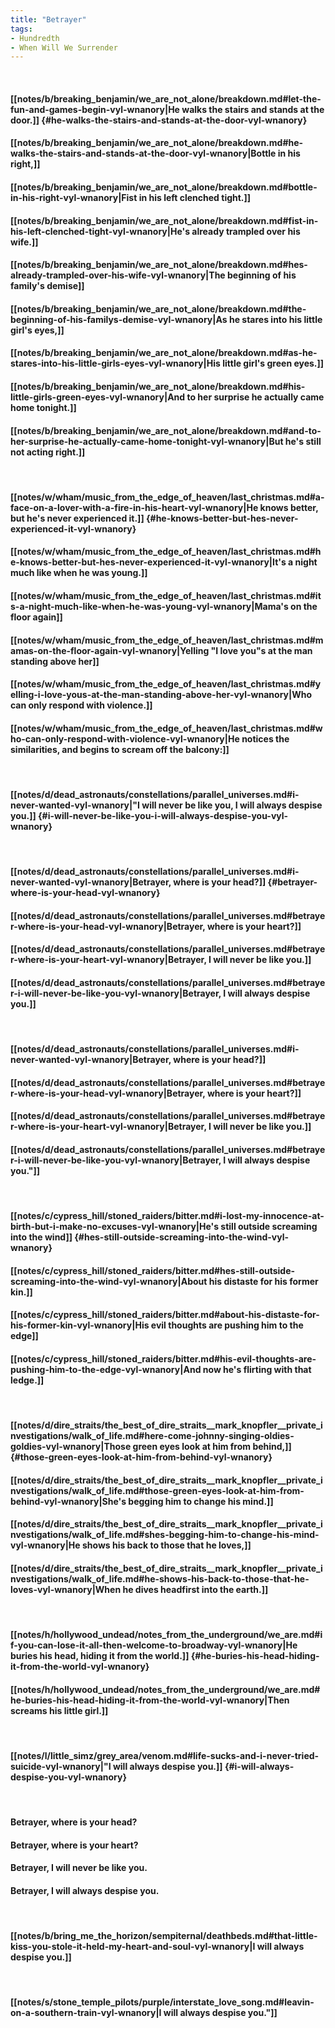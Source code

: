 ```yaml
---
title: "Betrayer"
tags:
- Hundredth
- When Will We Surrender
---
```

&nbsp;
#### [[notes/b/breaking_benjamin/we_are_not_alone/breakdown.md#let-the-fun-and-games-begin-vyl-wnanory|He walks the stairs and stands at the door.]] {#he-walks-the-stairs-and-stands-at-the-door-vyl-wnanory}
#### [[notes/b/breaking_benjamin/we_are_not_alone/breakdown.md#he-walks-the-stairs-and-stands-at-the-door-vyl-wnanory|Bottle in his right,]]
#### [[notes/b/breaking_benjamin/we_are_not_alone/breakdown.md#bottle-in-his-right-vyl-wnanory|Fist in his left clenched tight.]]
#### [[notes/b/breaking_benjamin/we_are_not_alone/breakdown.md#fist-in-his-left-clenched-tight-vyl-wnanory|He's already trampled over his wife.]]
#### [[notes/b/breaking_benjamin/we_are_not_alone/breakdown.md#hes-already-trampled-over-his-wife-vyl-wnanory|The beginning of his family's demise]]
#### [[notes/b/breaking_benjamin/we_are_not_alone/breakdown.md#the-beginning-of-his-familys-demise-vyl-wnanory|As he stares into his little girl's eyes,]]
#### [[notes/b/breaking_benjamin/we_are_not_alone/breakdown.md#as-he-stares-into-his-little-girls-eyes-vyl-wnanory|His little girl's green eyes.]]
#### [[notes/b/breaking_benjamin/we_are_not_alone/breakdown.md#his-little-girls-green-eyes-vyl-wnanory|And to her surprise he actually came home tonight.]]
#### [[notes/b/breaking_benjamin/we_are_not_alone/breakdown.md#and-to-her-surprise-he-actually-came-home-tonight-vyl-wnanory|But he's still not acting right.]]
&nbsp;
#### [[notes/w/wham/music_from_the_edge_of_heaven/last_christmas.md#a-face-on-a-lover-with-a-fire-in-his-heart-vyl-wnanory|He knows better, but he's never experienced it.]] {#he-knows-better-but-hes-never-experienced-it-vyl-wnanory}
#### [[notes/w/wham/music_from_the_edge_of_heaven/last_christmas.md#he-knows-better-but-hes-never-experienced-it-vyl-wnanory|It's a night much like when he was young.]]
#### [[notes/w/wham/music_from_the_edge_of_heaven/last_christmas.md#its-a-night-much-like-when-he-was-young-vyl-wnanory|Mama's on the floor again]]
#### [[notes/w/wham/music_from_the_edge_of_heaven/last_christmas.md#mamas-on-the-floor-again-vyl-wnanory|Yelling "I love you"s at the man standing above her]]
#### [[notes/w/wham/music_from_the_edge_of_heaven/last_christmas.md#yelling-i-love-yous-at-the-man-standing-above-her-vyl-wnanory|Who can only respond with violence.]]
#### [[notes/w/wham/music_from_the_edge_of_heaven/last_christmas.md#who-can-only-respond-with-violence-vyl-wnanory|He notices the similarities, and begins to scream off the balcony:]]
&nbsp;
#### [[notes/d/dead_astronauts/constellations/parallel_universes.md#i-never-wanted-vyl-wnanory|"I will never be like you, I will always despise you.]] {#i-will-never-be-like-you-i-will-always-despise-you-vyl-wnanory}
&nbsp;
#### [[notes/d/dead_astronauts/constellations/parallel_universes.md#i-never-wanted-vyl-wnanory|Betrayer, where is your head?]] {#betrayer-where-is-your-head-vyl-wnanory}
#### [[notes/d/dead_astronauts/constellations/parallel_universes.md#betrayer-where-is-your-head-vyl-wnanory|Betrayer, where is your heart?]]
#### [[notes/d/dead_astronauts/constellations/parallel_universes.md#betrayer-where-is-your-heart-vyl-wnanory|Betrayer, I will never be like you.]]
#### [[notes/d/dead_astronauts/constellations/parallel_universes.md#betrayer-i-will-never-be-like-you-vyl-wnanory|Betrayer, I will always despise you.]]
&nbsp;
#### [[notes/d/dead_astronauts/constellations/parallel_universes.md#i-never-wanted-vyl-wnanory|Betrayer, where is your head?]]
#### [[notes/d/dead_astronauts/constellations/parallel_universes.md#betrayer-where-is-your-head-vyl-wnanory|Betrayer, where is your heart?]]
#### [[notes/d/dead_astronauts/constellations/parallel_universes.md#betrayer-where-is-your-heart-vyl-wnanory|Betrayer, I will never be like you.]]
#### [[notes/d/dead_astronauts/constellations/parallel_universes.md#betrayer-i-will-never-be-like-you-vyl-wnanory|Betrayer, I will always despise you."]]
&nbsp;
#### [[notes/c/cypress_hill/stoned_raiders/bitter.md#i-lost-my-innocence-at-birth-but-i-make-no-excuses-vyl-wnanory|He's still outside screaming into the wind]] {#hes-still-outside-screaming-into-the-wind-vyl-wnanory}
#### [[notes/c/cypress_hill/stoned_raiders/bitter.md#hes-still-outside-screaming-into-the-wind-vyl-wnanory|About his distaste for his former kin.]]
#### [[notes/c/cypress_hill/stoned_raiders/bitter.md#about-his-distaste-for-his-former-kin-vyl-wnanory|His evil thoughts are pushing him to the edge]]
#### [[notes/c/cypress_hill/stoned_raiders/bitter.md#his-evil-thoughts-are-pushing-him-to-the-edge-vyl-wnanory|And now he's flirting with that ledge.]]
&nbsp;
#### [[notes/d/dire_straits/the_best_of_dire_straits__mark_knopfler__private_investigations/walk_of_life.md#here-come-johnny-singing-oldies-goldies-vyl-wnanory|Those green eyes look at him from behind,]] {#those-green-eyes-look-at-him-from-behind-vyl-wnanory}
#### [[notes/d/dire_straits/the_best_of_dire_straits__mark_knopfler__private_investigations/walk_of_life.md#those-green-eyes-look-at-him-from-behind-vyl-wnanory|She's begging him to change his mind.]]
#### [[notes/d/dire_straits/the_best_of_dire_straits__mark_knopfler__private_investigations/walk_of_life.md#shes-begging-him-to-change-his-mind-vyl-wnanory|He shows his back to those that he loves,]]
#### [[notes/d/dire_straits/the_best_of_dire_straits__mark_knopfler__private_investigations/walk_of_life.md#he-shows-his-back-to-those-that-he-loves-vyl-wnanory|When he dives headfirst into the earth.]]
&nbsp;
#### [[notes/h/hollywood_undead/notes_from_the_underground/we_are.md#if-you-can-lose-it-all-then-welcome-to-broadway-vyl-wnanory|He buries his head, hiding it from the world.]] {#he-buries-his-head-hiding-it-from-the-world-vyl-wnanory}
#### [[notes/h/hollywood_undead/notes_from_the_underground/we_are.md#he-buries-his-head-hiding-it-from-the-world-vyl-wnanory|Then screams his little girl.]]
&nbsp;
#### [[notes/l/little_simz/grey_area/venom.md#life-sucks-and-i-never-tried-suicide-vyl-wnanory|"I will always despise you.]] {#i-will-always-despise-you-vyl-wnanory}
&nbsp;
#### Betrayer, where is your head?
#### Betrayer, where is your heart?
#### Betrayer, I will never be like you.
#### Betrayer, I will always despise you.
&nbsp;
#### [[notes/b/bring_me_the_horizon/sempiternal/deathbeds.md#that-little-kiss-you-stole-it-held-my-heart-and-soul-vyl-wnanory|I will always despise you.]]
&nbsp;
#### [[notes/s/stone_temple_pilots/purple/interstate_love_song.md#leavin-on-a-southern-train-vyl-wnanory|I will always despise you."]]
